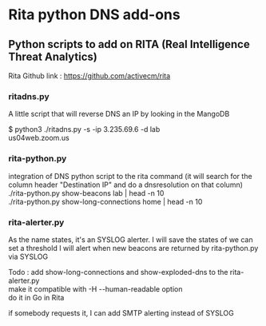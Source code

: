 # Rita python DNS add-ons  
## Python scripts to add on RITA (Real Intelligence Threat Analytics)  
Rita Github link : https://github.com/activecm/rita   

### ritadns.py
A little script that will reverse DNS an IP by looking in the MangoDB  
    
$ python3 ./ritadns.py -s -ip 3.235.69.6 -d lab  
us04web.zoom.us  

### rita-python.py
integration of DNS python script to the rita command (it will search for the column header "Destination IP" and do a dnsresolution on that column)  
./rita-python.py show-beacons lab | head -n 10    
./rita-python.py show-long-connections home | head -n 10  

### rita-alerter.py
As the name states, it's an SYSLOG alerter. I will save the states of 
we can set a threshold
I will alert when new beacons are returned by rita-python.py via SYSLOG

Todo : 
add show-long-connections and show-exploded-dns to the rita-alerter.py  
make it compatible with -H --human-readable option  
do it in Go in Rita  

if somebody requests it, I can add SMTP alerting instead of SYSLOG




